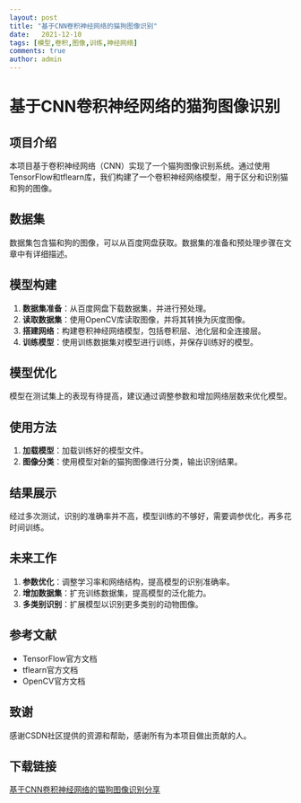 ```yaml
---
layout: post
title: "基于CNN卷积神经网络的猫狗图像识别"
date:   2021-12-10
tags: [模型,卷积,图像,训练,神经网络]
comments: true
author: admin
---
```

# 基于CNN卷积神经网络的猫狗图像识别

## 项目介绍

本项目基于卷积神经网络（CNN）实现了一个猫狗图像识别系统。通过使用TensorFlow和tflearn库，我们构建了一个卷积神经网络模型，用于区分和识别猫和狗的图像。

## 数据集

数据集包含猫和狗的图像，可以从百度网盘获取。数据集的准备和预处理步骤在文章中有详细描述。

## 模型构建

1. **数据集准备**：从百度网盘下载数据集，并进行预处理。
2. **读取数据集**：使用OpenCV库读取图像，并将其转换为灰度图像。
3. **搭建网络**：构建卷积神经网络模型，包括卷积层、池化层和全连接层。
4. **训练模型**：使用训练数据集对模型进行训练，并保存训练好的模型。

## 模型优化

模型在测试集上的表现有待提高，建议通过调整参数和增加网络层数来优化模型。

## 使用方法

1. **加载模型**：加载训练好的模型文件。
2. **图像分类**：使用模型对新的猫狗图像进行分类，输出识别结果。

## 结果展示

经过多次测试，识别的准确率并不高，模型训练的不够好，需要调参优化，再多花时间训练。

## 未来工作

1. **参数优化**：调整学习率和网络结构，提高模型的识别准确率。
2. **增加数据集**：扩充训练数据集，提高模型的泛化能力。
3. **多类别识别**：扩展模型以识别更多类别的动物图像。

## 参考文献

- TensorFlow官方文档
- tflearn官方文档
- OpenCV官方文档

## 致谢

感谢CSDN社区提供的资源和帮助，感谢所有为本项目做出贡献的人。

## 下载链接

[基于CNN卷积神经网络的猫狗图像识别分享](https://pan.quark.cn/s/78aa5d96263e)